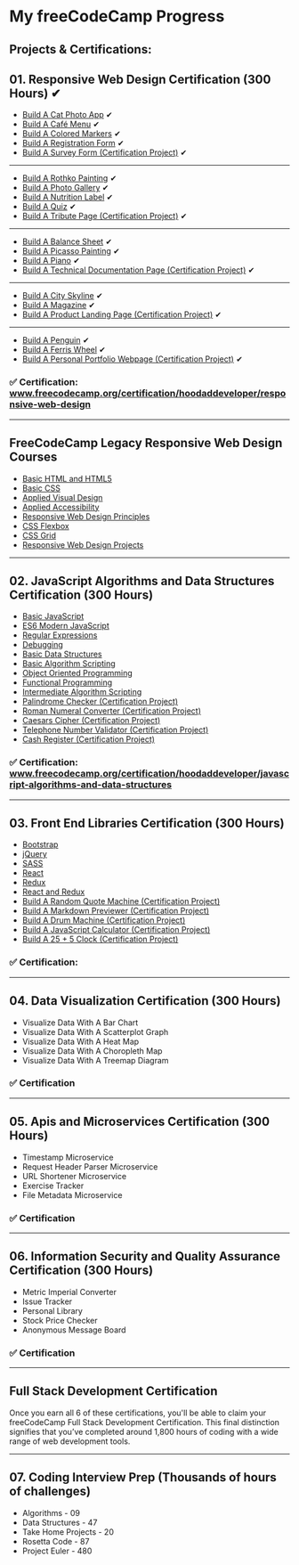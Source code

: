 # My freeCodeCamp Progress

## Projects & Certifications:

## 01. Responsive Web Design Certification (300 Hours) ✔

- [Build A Cat Photo App](https://github.com/hoodaddeveloper/Cat-Photo-App) ✔
- [Build A Café Menu](https://github.com/hoodaddeveloper/Cafe-Menu) ✔
- [Build A Colored Markers](https://github.com/hoodaddeveloper/Colored-Markers) ✔
- [Build A Registration Form](https://github.com/hoodaddeveloper/Registration-Form) ✔
- [Build A Survey Form (Certification Project)](https://github.com/hoodaddeveloper/Survey-Form) ✔

---

- [Build A Rothko Painting](https://github.com/hoodaddeveloper/Rothko-Painting) ✔
- [Build A Photo Gallery](https://github.com/hoodaddeveloper/Photo-Gallery) ✔
- [Build A Nutrition Label](https://github.com/hoodaddeveloper/Nutrition-Label) ✔
- [Build A Quiz](https://github.com/hoodaddeveloper/Quiz) ✔
- [Build A Tribute Page (Certification Project)](https://github.com/hoodaddeveloper/Tribute-Page) ✔

---

- [Build A Balance Sheet](https://github.com/hoodaddeveloper/Balance-Sheet) ✔
- [Build A Picasso Painting](https://github.com/hoodaddeveloper/Picasso-Painting) ✔
- [Build A Piano](https://github.com/hoodaddeveloper/CSS-Piano) ✔
- [Build A Technical Documentation Page (Certification Project)](https://github.com/hoodaddeveloper/Technical-Documentation-Page) ✔

---

- [Build A City Skyline](https://github.com/hoodaddeveloper/City-Skyline) ✔
- [Build A Magazine](https://github.com/hoodaddeveloper/Magazine) ✔
- [Build A Product Landing Page (Certification Project)](https://github.com/hoodaddeveloper/Product-Landing-Page) ✔

---

- [Build A Penguin](https://github.com/hoodaddeveloper/...) ✔
- [Build A Ferris Wheel](https://github.com/hoodaddeveloper/...) ✔
- [Build A Personal Portfolio Webpage (Certification Project)](https://github.com/hoodaddeveloper/...) ✔

### ✅ Certification: www.freecodecamp.org/certification/hoodaddeveloper/responsive-web-design

---

## FreeCodeCamp Legacy Responsive Web Design Courses

- [Basic HTML and HTML5](https://github.com/hoodaddeveloper/...)
- [Basic CSS](https://github.com/hoodaddeveloper/...)
- [Applied Visual Design](https://github.com/hoodaddeveloper/...)
- [Applied Accessibility](https://github.com/hoodaddeveloper/...)
- [Responsive Web Design Principles](https://github.com/hoodaddeveloper/...)
- [CSS Flexbox](https://github.com/hoodaddeveloper/...)
- [CSS Grid](https://github.com/hoodaddeveloper/...)
- [Responsive Web Design Projects](https://github.com/hoodaddeveloper/...)

---

## 02. JavaScript Algorithms and Data Structures Certification (300 Hours)

- [Basic JavaScript](https://github.com/hoodaddeveloper/...)
- [ES6 Modern JavaScript](https://github.com/hoodaddeveloper/...)
- [Regular Expressions](https://github.com/hoodaddeveloper/...)
- [Debugging](https://github.com/hoodaddeveloper/...)
- [Basic Data Structures](https://github.com/hoodaddeveloper/...)
- [Basic Algorithm Scripting](https://github.com/hoodaddeveloper/...)
- [Object Oriented Programming](https://github.com/hoodaddeveloper/...)
- [Functional Programming](https://github.com/hoodaddeveloper/...)
- [Intermediate Algorithm Scripting](https://github.com/hoodaddeveloper/...)
- [Palindrome Checker (Certification Project)](https://github.com/hoodaddeveloper/...)
- [Roman Numeral Converter (Certification Project)](https://github.com/hoodaddeveloper/...)
- [Caesars Cipher (Certification Project)](https://github.com/hoodaddeveloper/...)
- [Telephone Number Validator (Certification Project)](https://github.com/hoodaddeveloper/...)
- [Cash Register (Certification Project)](https://github.com/hoodaddeveloper/...)

### ✅ Certification: www.freecodecamp.org/certification/hoodaddeveloper/javascript-algorithms-and-data-structures

---

## 03. Front End Libraries Certification (300 Hours)

- [Bootstrap](https://github.com/hoodaddeveloper/...)
- [jQuery](https://github.com/hoodaddeveloper/...)
- [SASS](https://github.com/hoodaddeveloper/...)
- [React](https://github.com/hoodaddeveloper/...)
- [Redux](https://github.com/hoodaddeveloper/...)
- [React and Redux](https://github.com/hoodaddeveloper/...)
- [Build A Random Quote Machine (Certification Project)](https://github.com/hoodaddeveloper/...)
- [Build A Markdown Previewer (Certification Project)](https://github.com/hoodaddeveloper/...)
- [Build A Drum Machine (Certification Project)](https://github.com/hoodaddeveloper/...)
- [Build A JavaScript Calculator (Certification Project)](https://github.com/hoodaddeveloper/...)
- [Build A 25 + 5 Clock (Certification Project)](https://github.com/hoodaddeveloper/...)

### ✅ Certification:

---

## 04. Data Visualization Certification (300 Hours)

- Visualize Data With A Bar Chart
- Visualize Data With A Scatterplot Graph
- Visualize Data With A Heat Map
- Visualize Data With A Choropleth Map
- Visualize Data With A Treemap Diagram

### ✅ Certification

---

## 05. Apis and Microservices Certification (300 Hours)

- Timestamp Microservice
- Request Header Parser Microservice
- URL Shortener Microservice
- Exercise Tracker
- File Metadata Microservice

### ✅ Certification

---

## 06. Information Security and Quality Assurance Certification (300 Hours)

- Metric Imperial Converter
- Issue Tracker
- Personal Library
- Stock Price Checker
- Anonymous Message Board

### ✅ Certification

---

## Full Stack Development Certification

Once you earn all 6 of these certifications, you'll be able to claim your freeCodeCamp Full Stack Development Certification. This final distinction signifies that you’ve completed around 1,800 hours of coding with a wide range of web development tools.

---

## 07. Coding Interview Prep (Thousands of hours of challenges)

- Algorithms - 09
- Data Structures - 47
- Take Home Projects - 20
- Rosetta Code - 87
- Project Euler - 480
